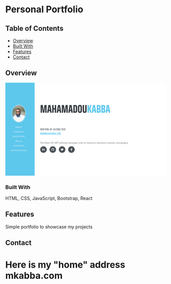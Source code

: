 # Personal Portfolio

## Table of Contents

- [Overview](#overview)
- [Built With](#built-with)
- [Features](#features)
- [Contact](#contact)

## Overview

![](public/imgs/po.png)
### Built With
HTML, CSS, JavaScript, Bootstrap, React


## Features

Simple portfolio to showcase my projects

## Contact




# Here is my "home" address mkabba.com
